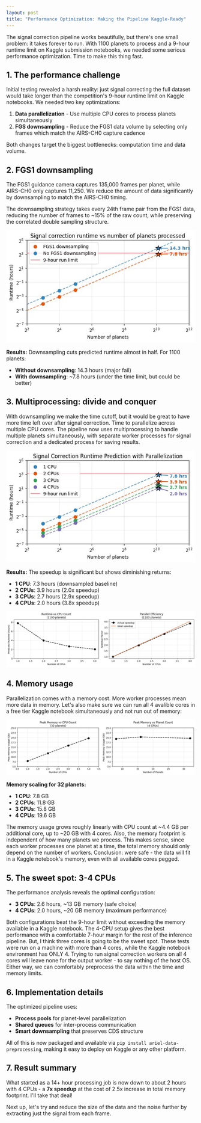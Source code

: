 ```yaml
---
layout: post
title: "Performance Optimization: Making the Pipeline Kaggle-Ready"
---
```


The signal correction pipeline works beautifully, but there's one small problem: it takes forever to run. With 1100 planets to process and a 9-hour runtime limit on Kaggle submission notebooks, we needed some serious performance optimization. Time to make this thing fast.

## 1. The performance challenge

Initial testing revealed a harsh reality: just signal correcting the full dataset would take longer than the competition's 9-hour runtime limit on Kaggle notebooks. We needed two key optimizations:

1. **Data parallelization** - Use multiple CPU cores to process planets simultaneously
2. **FGS downsampling** - Reduce the FGS1 data volume by selecting only frames which match the AIRS-CH0 capture cadence

Both changes target the biggest bottlenecks: computation time and data volume.

## 2. FGS1 downsampling

The FGS1 guidance camera captures 135,000 frames per planet, while AIRS-CH0 only captures 11,250. We reduce the amount of data significantly by downsampling to match the AIRS-CH0 timing.

The downsampling strategy takes every 24th frame pair from the FGS1 data, reducing the number of frames to ~15% of the raw count, while preserving the correlated double sampling structure.

<p align="center">
  <img src="https://raw.githubusercontent.com/gperdrizet/ariel-data-challenge/refs/heads/main/figures/signal_correction/02.2.2-runtime_prediction_downsampling.jpg" alt="Runtime comparison with and without downsampling">
</p>

**Results:** Downsampling cuts predicted runtime almost in half. For 1100 planets:
- **Without downsampling**: 14.3 hours (major fail)
- **With downsampling**: ~7.8 hours (under the time limit, but could be better)

## 3. Multiprocessing: divide and conquer

With downsampling we make the time cutoff, but it would be great to have more time left over after signal correction. Time to parallelize across multiple CPU cores. The pipeline now uses multiprocessing to handle multiple planets simultaneously, with separate worker processes for signal correction and a dedicated process for saving results.

<p align="center">
  <img src="https://raw.githubusercontent.com/gperdrizet/ariel-data-challenge/refs/heads/main/figures/signal_correction/02.2.4-predicted_runtime_vs_planets_cpu_count.jpg" alt="Runtime scaling with CPU count">
</p>

**Results:** The speedup is significant but shows diminishing returns:
- **1 CPU**: 7.3 hours (downsampled baseline)
- **2 CPUs**: 3.9 hours (2.0x speedup)
- **3 CPUs**: 2.7 hours (2.9x speedup)
- **4 CPUs**: 2.0 hours (3.8x speedup)

<p align="center">
  <img src="https://raw.githubusercontent.com/gperdrizet/ariel-data-challenge/refs/heads/main/figures/signal_correction/02.2.5-predicted_runtime-efficiency_vs_cpu_count.jpg" alt="Runtime scaling with CPU count">
</p>

## 4. Memory usage

Parallelization comes with a memory cost. More worker processes mean more data in memory. Let's also make sure we can run all 4 avalible cores in a free tier Kaggle notebook simultaneously and not run out of memory:

<p align="center">
  <img src="https://raw.githubusercontent.com/gperdrizet/ariel-data-challenge/refs/heads/main/figures/signal_correction/02.2.6-memory_vs_cpu_count.jpg" alt="Memory usage scaling">
</p>

**Memory scaling for 32 planets:**
- **1 CPU**: 7.8 GB
- **2 CPUs**: 11.8 GB  
- **3 CPUs**: 15.8 GB
- **4 CPUs**: 19.6 GB

The memory usage grows roughly linearly with CPU count at ~4.4 GB per additional core, up to ~20 GB with 4 cores. Also, the memory footprint is independent of how many planets we process. This makes sense, since each worker processes one planet at a time, the total memory should only depend on the number of workers. Conclusion: were safe - the data will fit in a Kaggle notebook's memory, even with all available cores pegged.

## 5. The sweet spot: 3-4 CPUs

The performance analysis reveals the optimal configuration:

- **3 CPUs**: 2.6 hours, ~13 GB memory (safe choice)
- **4 CPUs**: 2.0 hours, ~20 GB memory (maximum performance)

Both configurations beat the 9-hour limit without exceeding the memory available in a Kaggle notebook. The 4-CPU setup gives the best performance with a comfortable 7-hour margin for the rest of the inference pipeline. But, I think three cores is going to be the sweet spot. These tests were run on a machine with more than 4 cores, while the Kaggle notebook environment has ONLY 4. Trying to run signal correction workers on all 4 cores will leave none for the output worker - to say nothing of the host OS. Either way, we can comfortably preprocess the data within the time and memory limits.

## 6. Implementation details

The optimized pipeline uses:
- **Process pools** for planet-level parallelization
- **Shared queues** for inter-process communication
- **Smart downsampling** that preserves CDS structure

All of this is now packaged and available via `pip install ariel-data-preprocessing`, making it easy to deploy on Kaggle or any other platform.

## 7. Result summary

What started as a 14+ hour processing job is now down to about 2 hours with 4 CPUs - a **7x speedup** at the cost of 2.5x increase in total memory footprint. I'll take that deal!

Next up, let's try and reduce the size of the data and the noise further by extracting just the signal from each frame.
